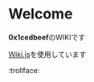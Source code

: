 <!-- TITLE: Home -->
<!-- SUBTITLE: ホーム画面 -->

# Welcome

**0x1cedbeef**のWIKIです

[Wiki.js](https://wiki.js.org/)を使用しています

:trollface: